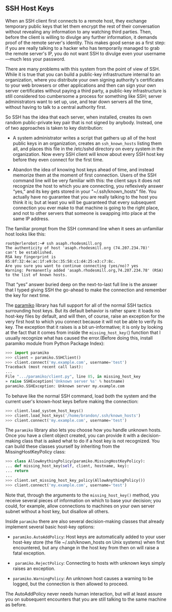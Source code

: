 ## SSH Host Keys

When an SSH client first connects to a remote host, they exchange temporary public keys that let them
encrypt the rest of their conversation without revealing any information to any watching third parties.
Then, before the client is willing to divulge any further information, it demands proof of the remote
server's identity. This makes good sense as a first step: if you are really talking to a hacker who has
temporarily managed to grab the remote server's IP, you do not want SSH to divulge even your
username—much less your password.

There are many problems with this system from the point of view of SSH. While it is true that you
can build a public-key infrastructure internal to an organization, where you distribute your own signing
authority's certificates to your web browsers or other applications and then can sign your own server
certificates without paying a third party, a public-key infrastructure is still considered too cumbersome a
process for something like SSH; server administrators want to set up, use, and tear down servers all the
time, without having to talk to a central authority first.

So SSH has the idea that each server, when installed, creates its own random public-private key pair
that is not signed by anybody. Instead, one of two approaches is taken to key distribution:

- A system administrator writes a script that gathers up all of the host public keys in
an organization, creates an `ssh_known_hosts` listing them all, and places this file in
the /etc/sshd directory on every system in the organization. Now
every SSH client will know about every SSH host key before they even connect for
the first time.


- Abandon the idea of knowing host keys ahead of time, and instead memorize
them at the moment of first connection. Users of the SSH command line will be
very familiar with this: the client says it does not recognize the host to which you
are connecting, you reflexively answer “yes,” and its key gets stored in your
"~/.ssh/known_hosts" file. You actually have no guarantee that you are really talking
to the host you think it is; but at least you will be guaranteed that every
subsequent connection you ever make to that machine is going to the right place,
and not to other servers that someone is swapping into place at the same IP
address.

The familiar prompt from the SSH command line when it sees an unfamiliar host looks like this:
```
root@erlerobot:~# ssh asaph.rhodesmill.org
The authenticity of host 'asaph.rhodesmill.org (74.207.234.78)'
can't be established.
RSA key fingerprint is 85:8f:32:4e:ac:1f:e9:bc:35:58:c1:d4:25:e3:c7:8c.
Are you sure you want to continue connecting (yes/no)? yes
Warning: Permanently added 'asaph.rhodesmill.org,74.207.234.78' (RSA)
to the list of known hosts.
```
That “yes” answer buried deep on the next-to-last full line is the answer that I typed giving SSH the
go-ahead to make the connection and remember the key for next time.

The [paramiko](https://pypi.python.org/pypi/paramiko/1.14.0) library has full support for all of the normal SSH tactics surrounding host keys. But its
default behavior is rather spare: it loads no host-key files by default, and will then, of course, raise an
exception for the very first host to which you connect because it will not be able to verify its key. The
exception that it raises is a bit un-informative; it is only by looking at the fact that it comes from inside
the `missing_host_key(`) function that I usually recognize what has caused the error.(Before doing this, install paramiko module from Python Package Index):
```python
>>> import paramiko
>>> client = paramiko.SSHClient()
>>> client.connect('my.example.com', username='test')
Traceback (most recent call last):
...
File ".../paramiko/client.py", line 85, in missing_host_key
» raise SSHException('Unknown server %s' % hostname)
paramiko.SSHException: Unknown server my.example.com
```
To behave like the normal SSH command, load both the system and the current user's known-host
keys before making the connection:
```python
>>> client.load_system_host_keys()
>>> client.load_host_keys('/home/brandon/.ssh/known_hosts')
>>> client.connect('my.example.com', username='test')
```
The `paramiko` library also lets you choose how you handle unknown hosts. Once you have a client
object created, you can provide it with a decision-making class that is asked what to do if a host key is
not recognized. You can build these classes yourself by inheriting from the MissingHostKeyPolicy class:
```python
>>> class AllowAnythingPolicy(paramiko.MissingHostKeyPolicy):
... def missing_host_key(self, client, hostname, key):
... return
...
>>> client.set_missing_host_key_policy(AllowAnythingPolicy())
>>> client.connect('my.example.com', username='test')
```
Note that, through the arguments to the `missing_host_key()` method, you receive several pieces of
information on which to base your decision; you could, for example, allow connections to machines on
your own server subnet without a host key, but disallow all others.

Inside `paramiko` there are also several decision-making classes that already implement several basic
host-key options:

- `paramiko.AutoAddPolicy`: Host keys are automatically added to your user host-key
store (the file ~/.ssh/known_hosts on Unix systems) when first encountered, but
any change in the host key from then on will raise a fatal exception.


- ` paramiko.RejectPolicy`: Connecting to hosts with unknown keys simply raises an
exception.


- `paramiko.WarningPolicy`: An unknown host causes a warning to be logged, but the
connection is then allowed to proceed.


The AutoAddPolicy
never needs human interaction, but will at least assure you on subsequent encounters that you are still
talking to the same machine as before.
